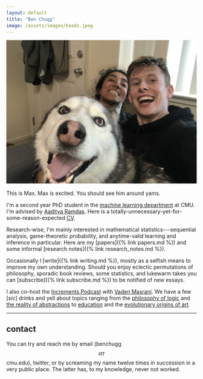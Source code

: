 ```yaml
---
layout: default
title: "Ben Chugg"
image: /assets/images/heads.jpeg
---
```


<img id='headerim' src="/assets/images/ben_max_mira.jpg">
<p id='caption'>This is Max. Max is excited. You should see him around yams.</p>


I'm a second year PhD student in the [machine learning department](https://www.ml.cmu.edu/) at CMU. I'm advised by [Aaditya Ramdas](https://www.stat.cmu.edu/~aramdas/).  Here is a totally-unnecessary-yet-for-some-reason-expected [CV](assets/files/cv.pdf).

Research-wise, I'm mainly interested in mathematical statistics---sequential analysis, game-theoretic probability, and anytime-valid learning and inference in particular. Here are 
my [papers]({% link papers.md %}) and some informal [research notes]({% link research_notes.md %}). 

Occasionally I [write]({% link writing.md %}), mostly as a selfish means to improve my own understanding. Should you enjoy eclectic permutations of philosophy, sporadic book reviews, some statistics, and lukewarm takes you can [subscribe]({% link subscribe.md %}) to be notified of new essays. 

I also co-host the [Increments Podcast](https://www.incrementspodcast.com/) with [Vaden Masrani](https://vmasrani.github.io/). We have a few [_sic_] drinks and yell about topics ranging from the [philosophy of logic](https://www.incrementspodcast.com/28) and [the reality of abstractions](https://www.incrementspodcast.com/24) to  [education](https://www.incrementspodcast.com/37) and the [evolutionary origins of art](https://www.incrementspodcast.com/50). 


---

## contact

You can try and reach me by email (benchugg $$\alpha\tau$$ cmu.edu), twitter, or by screaming my name twelve times in succession in a very public place. The latter has, to my knowledge, never not worked. 



